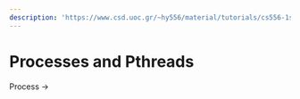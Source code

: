 ```yaml
---
description: 'https://www.csd.uoc.gr/~hy556/material/tutorials/cs556-1st-tutorial.pdf'
---
```


# Processes and Pthreads

Process -&gt; 

